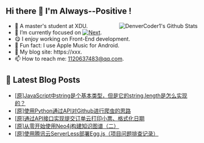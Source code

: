 ## Hi there 👋 I'm Always--Positive !
<div>
  <img alt="DenverCoder1's Github Stats" src="https://denvercoder1-github-readme-stats.vercel.app/api?username=qq1120637483&show_icons=true&count_private=true&theme=react&hide_border=true&hide_title=true&bg_color=1F222E&title_color=F85D7F&icon_color=F8D866" align= "right" />

- 🎒 A master's student at XDU. 
- 🔬 I’m currently focused on [![Next](https://img.shields.io/badge/-Next-brightgreen)](https://). 
- 😋 I enjoy working on Front-End development.
- 🎵 Fun fact: I use Apple Music for Android.
- 📝 My blog site: https://xxx.
- 📫 How to reach me:  1120637483@qq.com.
</div>  


## 📕 Latest Blog Posts

<!-- BLOG-POST-LIST:START -->
- [[原]JavaScript中string是个基本类型，但是它的string.length是怎么实现的？](https://blog.csdn.net/sinat_41696687/article/details/122818726)
- [[原]使用Python通过API对Github进行爬虫的思路](https://blog.csdn.net/sinat_41696687/article/details/122795839)
- [[原]通过API接口实现提交订单云打印小票、格式化日期](https://blog.csdn.net/sinat_41696687/article/details/122789932)
- [[原]从零开始使用Neo4j构建知识图谱（二）](https://blog.csdn.net/sinat_41696687/article/details/122779197)
- [[原]使用腾讯云ServerLess部署Egg.js（项目问题排查记录）](https://blog.csdn.net/sinat_41696687/article/details/122773050)
<!-- BLOG-POST-LIST:END -->









